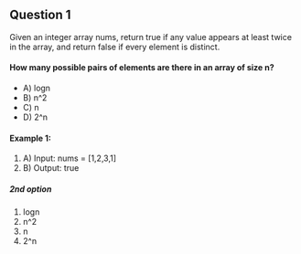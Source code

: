 ## Question 1
Given an integer array nums, return true if any value appears at least twice in the array, and return false if every element is distinct.

#### How many possible pairs of elements are there in an array of size n?
- A) logn
- B) n^2
- C) n
- D) 2^n
  
#### Example 1:

1. A) Input: nums = [1,2,3,1]
2. B) Output: true

##### 2nd option
1. logn
2. n^2
3. n
4. 2^n
